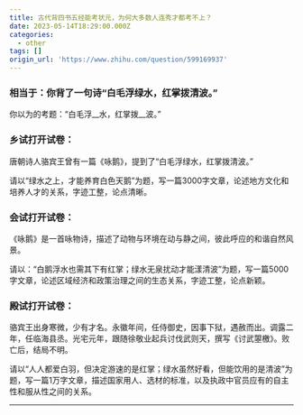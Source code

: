 ```yaml
---
title: 古代背四书五经能考状元，为何大多数人连秀才都考不上？
date: 2023-05-14T18:29:00.000Z
categories:
  - other
tags: []
origin_url: 'https://www.zhihu.com/question/599169937'
---
```

### 相当于：你背了一句诗“白毛浮绿水，红掌拨清波。”

你以为的考题：“白毛浮\_\_水，红掌拨\_\_波。”

### 乡试打开试卷：

唐朝诗人骆宾王曾有一篇《咏鹅》，提到了“白毛浮绿水，红掌拨清波。”

请以“绿水之上，才能养育白色天鹅”为题，写一篇3000字文章，论述地方文化和培养人才的关系，字迹工整，论点清晰。

### 会试打开试卷：

《咏鹅》是一首咏物诗，描述了动物与环境在动与静之间，彼此呼应的和谐自然风景。

请以：“白鹅浮水也需其下有红掌；绿水无泉扰动才能漾清波”为题，写一篇5000字文章，论述区域经济和政策治理之间的生态关系，字迹工整，论点新颖。

### 殿试打开试卷：

骆宾王出身寒微，少有才名。永徽年间，任侍御史，因事下狱，遇赦而出。调露二年，任临海县丞。光宅元年，跟随徐敬业起兵讨伐武则天，撰写《讨武曌檄》。败亡后，结局不明。

请以“人人都爱白羽，但决定游速的是红掌；绿水虽然好看，但能饮用的是清波”为题，写一篇1万字文章，描述国家用人、选材的标准，以及执政中官员应有的自主性和服从性之间的关系。

* * *
